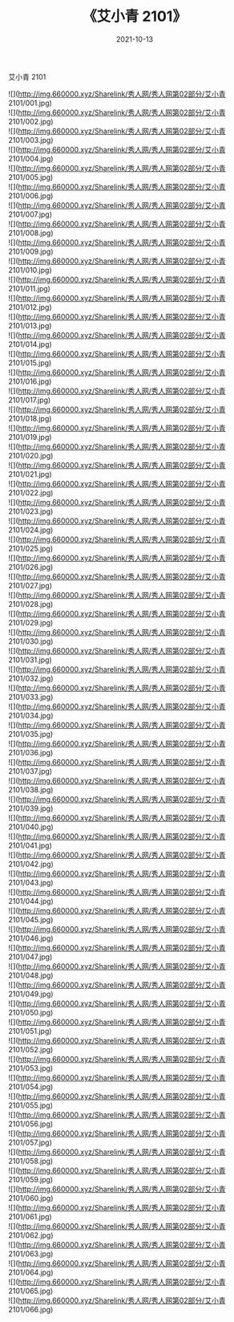 ﻿---
layout: post
title:  《艾小青 2101》
date:   2021-10-13
img: http://img.660000.xyz/Sharelink/秀人网/秀人网第02部分/艾小青 2101/000.jpg
categories: [美女, 清纯, 唯美]
---

艾小青 2101

  ![](http://img.660000.xyz/Sharelink/秀人网/秀人网第02部分/艾小青 2101/001.jpg) <br> ![](http://img.660000.xyz/Sharelink/秀人网/秀人网第02部分/艾小青 2101/002.jpg) <br> ![](http://img.660000.xyz/Sharelink/秀人网/秀人网第02部分/艾小青 2101/003.jpg) <br> ![](http://img.660000.xyz/Sharelink/秀人网/秀人网第02部分/艾小青 2101/004.jpg) <br> ![](http://img.660000.xyz/Sharelink/秀人网/秀人网第02部分/艾小青 2101/005.jpg) <br> ![](http://img.660000.xyz/Sharelink/秀人网/秀人网第02部分/艾小青 2101/006.jpg) <br> ![](http://img.660000.xyz/Sharelink/秀人网/秀人网第02部分/艾小青 2101/007.jpg) <br> ![](http://img.660000.xyz/Sharelink/秀人网/秀人网第02部分/艾小青 2101/008.jpg) <br> ![](http://img.660000.xyz/Sharelink/秀人网/秀人网第02部分/艾小青 2101/009.jpg) <br> ![](http://img.660000.xyz/Sharelink/秀人网/秀人网第02部分/艾小青 2101/010.jpg) <br> ![](http://img.660000.xyz/Sharelink/秀人网/秀人网第02部分/艾小青 2101/011.jpg) <br> ![](http://img.660000.xyz/Sharelink/秀人网/秀人网第02部分/艾小青 2101/012.jpg) <br> ![](http://img.660000.xyz/Sharelink/秀人网/秀人网第02部分/艾小青 2101/013.jpg) <br> ![](http://img.660000.xyz/Sharelink/秀人网/秀人网第02部分/艾小青 2101/014.jpg) <br> ![](http://img.660000.xyz/Sharelink/秀人网/秀人网第02部分/艾小青 2101/015.jpg) <br> ![](http://img.660000.xyz/Sharelink/秀人网/秀人网第02部分/艾小青 2101/016.jpg) <br> ![](http://img.660000.xyz/Sharelink/秀人网/秀人网第02部分/艾小青 2101/017.jpg) <br> ![](http://img.660000.xyz/Sharelink/秀人网/秀人网第02部分/艾小青 2101/018.jpg) <br> ![](http://img.660000.xyz/Sharelink/秀人网/秀人网第02部分/艾小青 2101/019.jpg) <br> ![](http://img.660000.xyz/Sharelink/秀人网/秀人网第02部分/艾小青 2101/020.jpg) <br> ![](http://img.660000.xyz/Sharelink/秀人网/秀人网第02部分/艾小青 2101/021.jpg) <br> ![](http://img.660000.xyz/Sharelink/秀人网/秀人网第02部分/艾小青 2101/022.jpg) <br> ![](http://img.660000.xyz/Sharelink/秀人网/秀人网第02部分/艾小青 2101/023.jpg) <br> ![](http://img.660000.xyz/Sharelink/秀人网/秀人网第02部分/艾小青 2101/024.jpg) <br> ![](http://img.660000.xyz/Sharelink/秀人网/秀人网第02部分/艾小青 2101/025.jpg) <br> ![](http://img.660000.xyz/Sharelink/秀人网/秀人网第02部分/艾小青 2101/026.jpg) <br> ![](http://img.660000.xyz/Sharelink/秀人网/秀人网第02部分/艾小青 2101/027.jpg) <br> ![](http://img.660000.xyz/Sharelink/秀人网/秀人网第02部分/艾小青 2101/028.jpg) <br> ![](http://img.660000.xyz/Sharelink/秀人网/秀人网第02部分/艾小青 2101/029.jpg) <br> ![](http://img.660000.xyz/Sharelink/秀人网/秀人网第02部分/艾小青 2101/030.jpg) <br> ![](http://img.660000.xyz/Sharelink/秀人网/秀人网第02部分/艾小青 2101/031.jpg) <br> ![](http://img.660000.xyz/Sharelink/秀人网/秀人网第02部分/艾小青 2101/032.jpg) <br> ![](http://img.660000.xyz/Sharelink/秀人网/秀人网第02部分/艾小青 2101/033.jpg) <br> ![](http://img.660000.xyz/Sharelink/秀人网/秀人网第02部分/艾小青 2101/034.jpg) <br> ![](http://img.660000.xyz/Sharelink/秀人网/秀人网第02部分/艾小青 2101/035.jpg) <br> ![](http://img.660000.xyz/Sharelink/秀人网/秀人网第02部分/艾小青 2101/036.jpg) <br> ![](http://img.660000.xyz/Sharelink/秀人网/秀人网第02部分/艾小青 2101/037.jpg) <br> ![](http://img.660000.xyz/Sharelink/秀人网/秀人网第02部分/艾小青 2101/038.jpg) <br> ![](http://img.660000.xyz/Sharelink/秀人网/秀人网第02部分/艾小青 2101/039.jpg) <br> ![](http://img.660000.xyz/Sharelink/秀人网/秀人网第02部分/艾小青 2101/040.jpg) <br> ![](http://img.660000.xyz/Sharelink/秀人网/秀人网第02部分/艾小青 2101/041.jpg) <br> ![](http://img.660000.xyz/Sharelink/秀人网/秀人网第02部分/艾小青 2101/042.jpg) <br> ![](http://img.660000.xyz/Sharelink/秀人网/秀人网第02部分/艾小青 2101/043.jpg) <br> ![](http://img.660000.xyz/Sharelink/秀人网/秀人网第02部分/艾小青 2101/044.jpg) <br> ![](http://img.660000.xyz/Sharelink/秀人网/秀人网第02部分/艾小青 2101/045.jpg) <br> ![](http://img.660000.xyz/Sharelink/秀人网/秀人网第02部分/艾小青 2101/046.jpg) <br> ![](http://img.660000.xyz/Sharelink/秀人网/秀人网第02部分/艾小青 2101/047.jpg) <br> ![](http://img.660000.xyz/Sharelink/秀人网/秀人网第02部分/艾小青 2101/048.jpg) <br> ![](http://img.660000.xyz/Sharelink/秀人网/秀人网第02部分/艾小青 2101/049.jpg) <br> ![](http://img.660000.xyz/Sharelink/秀人网/秀人网第02部分/艾小青 2101/050.jpg) <br> ![](http://img.660000.xyz/Sharelink/秀人网/秀人网第02部分/艾小青 2101/051.jpg) <br> ![](http://img.660000.xyz/Sharelink/秀人网/秀人网第02部分/艾小青 2101/052.jpg) <br> ![](http://img.660000.xyz/Sharelink/秀人网/秀人网第02部分/艾小青 2101/053.jpg) <br> ![](http://img.660000.xyz/Sharelink/秀人网/秀人网第02部分/艾小青 2101/054.jpg) <br> ![](http://img.660000.xyz/Sharelink/秀人网/秀人网第02部分/艾小青 2101/055.jpg) <br> ![](http://img.660000.xyz/Sharelink/秀人网/秀人网第02部分/艾小青 2101/056.jpg) <br> ![](http://img.660000.xyz/Sharelink/秀人网/秀人网第02部分/艾小青 2101/057.jpg) <br> ![](http://img.660000.xyz/Sharelink/秀人网/秀人网第02部分/艾小青 2101/058.jpg) <br> ![](http://img.660000.xyz/Sharelink/秀人网/秀人网第02部分/艾小青 2101/059.jpg) <br> ![](http://img.660000.xyz/Sharelink/秀人网/秀人网第02部分/艾小青 2101/060.jpg) <br> ![](http://img.660000.xyz/Sharelink/秀人网/秀人网第02部分/艾小青 2101/061.jpg) <br> ![](http://img.660000.xyz/Sharelink/秀人网/秀人网第02部分/艾小青 2101/062.jpg) <br> ![](http://img.660000.xyz/Sharelink/秀人网/秀人网第02部分/艾小青 2101/063.jpg) <br> ![](http://img.660000.xyz/Sharelink/秀人网/秀人网第02部分/艾小青 2101/064.jpg) <br> ![](http://img.660000.xyz/Sharelink/秀人网/秀人网第02部分/艾小青 2101/065.jpg) <br> ![](http://img.660000.xyz/Sharelink/秀人网/秀人网第02部分/艾小青 2101/066.jpg) <br>